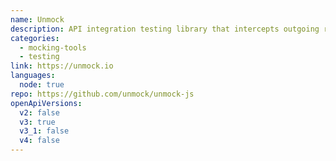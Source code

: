 ```yaml
---
name: Unmock
description: API integration testing library that intercepts outgoing requests and serves back mock data based on the OpenAPI descriptions.
categories:
  - mocking-tools
  - testing
link: https://unmock.io
languages:
  node: true
repo: https://github.com/unmock/unmock-js
openApiVersions:
  v2: false
  v3: true
  v3_1: false
  v4: false
---
```

